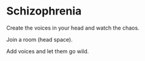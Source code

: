 # Schizophrenia

Create the voices in your head and watch the chaos.


Join a room (head space).

Add voices and let them go wild.